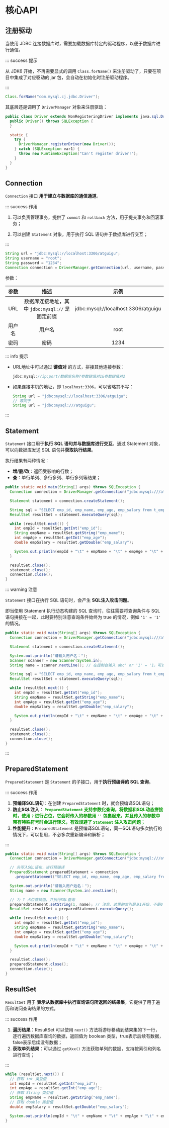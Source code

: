 # 核心API

## 注册驱动

当使用 JDBC 连接数据库时，需要加载数据库特定的驱动程序，以便于数据库进行通信。

::: success 提示

从 JDK6 开始，不再需要显式的调用 `Class.forName()` 来注册驱动了，只要在项目中集成了对应驱动的 jar 包，会自动在初始化时注册驱动程序。

:::

```java
Class.forName("com.mysql.cj.jdbc.Driver");
```

其底层还是调用了 `DriverManager` 对象来注册驱动：

```java {7}
public class Driver extends NonRegisteringDriver implements java.sql.Driver {
  public Driver() throws SQLException {
  }

  static {
    try {
      DriverManager.registerDriver(new Driver());
    } catch (SQLException var1) {
      throw new RuntimeException("Can't register driver!");
    }
  }
}
```



## Connection

`Connection` 接口 **用于建立与数据库的通信通道**。

::: success 作用

1. 可以负责管理事务，提供了 `commit` 和 `rollback` 方法，用于提交事务和回滚事务；

2. 可以创建 `Statement` 对象，用于执行 SQL 语句并于数据库进行交互；

:::

```java
String url = "jdbc:mysql://localhost:3306/atguigu";
String username = "root";
String password = "1234";
Connection connection = DriverManager.getConnection(url, username, password);
```

参数：

|  参数  |                      描述                       |                示例                 |
| :----: | :---------------------------------------------: | :---------------------------------: |
|  URL   | 数据库连接地址，其中 `jdbc:mysql://` 是固定前缀 | jdbc:mysql://localhost:3306/atguigu |
| 用户名 |                     用户名                      |                root                 |
|  密码  |                      密码                       |                1234                 |

::: info 提示

- URL地址中可以通过 **键值对** 的方式，拼接其他连接参数：

  ```java
  jdbc:mysql://ip:port/数据库名称?参数键值对1&参数键值对2
  ```

- 如果连接本机的地址，即 `localhost:3306`，可以省略其不写：

  ```java
  String url = "jdbc:mysql://localhost:3306/atguigu";
  // 等同于
  String url = "jdbc:mysql:///atguigu";
  ```

:::



## Statement

`Statement` 接口用于**执行 SQL 语句并与数据库进行交互**。通过 Statement 对象，可以向数据库发送 SQL 语句并**获取执行结果**。

执行结果有两种情况：

- **增/删/改**：返回受影响的行数；
- **查**：单行单列、多行多列、单行多列等结果；

```java {6,7}
public static void main(String[] args) throws SQLException {
  Connection connection = DriverManager.getConnection("jdbc:mysql:///atguigu", "root", "1234");

  Statement statement = connection.createStatement();

  String sql = "SELECT emp_id, emp_name, emp_age, emp_salary from t_emp WHERE emp_name = '康师傅'";
  ResultSet resultSet = statement.executeQuery(sql);

  while (resultSet.next()) {
    int empId = resultSet.getInt("emp_id");
    String empName = resultSet.getString("emp_name");
    int empAge = resultSet.getInt("emp_age");
    double empSalary = resultSet.getDouble("emp_salary");

    System.out.println(empId + "\t" + empName + "\t" + empAge + "\t" + empSalary);
  }

  resultSet.close();
  statement.close();
  connection.close();
}
```



::: warning 注意

`Statement` 接口在执行 SQL 语句时，会产生 **SQL注入攻击问题**。

即当使用 Statement 执行动态构建的 SQL 查询时，往往需要将查询条件与 SQL 语句拼接在一起，此时要特别注意查询条件始终为 true 的情况，例如 `'1' = '1'` 的情况。

```java {10}
public static void main(String[] args) throws SQLException {
  Connection connection = DriverManager.getConnection("jdbc:mysql:///atguigu", "root", "1234");

  Statement statement = connection.createStatement();

  System.out.println("请输入用户名：");
  Scanner scanner = new Scanner(System.in);
  String name = scanner.nextLine(); // 在控制台输入 abc' or '1' = '1，可以查询到所有的数据 // [!code error]

  String sql = "SELECT emp_id, emp_name, emp_age, emp_salary from t_emp WHERE emp_name = '" + name + "'";
  ResultSet resultSet = statement.executeQuery(sql);

  while (resultSet.next()) {
    int empId = resultSet.getInt("emp_id");
    String empName = resultSet.getString("emp_name");
    int empAge = resultSet.getInt("emp_age");
    double empSalary = resultSet.getDouble("emp_salary");

    System.out.println(empId + "\t" + empName + "\t" + empAge + "\t" + empSalary);
  }

  resultSet.close();
  statement.close();
  connection.close();
}
```

:::



## PreparedStatement

`PreparedStatement` 是 `Statement` 的子接口，用于**执行预编译的 SQL 查询**。

::: success 作用

1. **预编译SQL语句**：在创建 `PreparedStatement` 时，就会预编译SQL语句；
2. **防止SQL注入**：<span style="color:#009900; font-weight:bold;"> `PreparedStatement` 支持参数化查询，将数据和SQL动态拼接时，使用 **`?`** 进行占位，它会将传入的参数用 `''` 包裹起来，并且传入的参数中带有特殊符号时会进行转义，有效规避了 `Statement` 注入攻击问题；</span>
3. **性能提升**：`PreparedStatement` 是预编译SQL语句，同一SQL语句多次执行的情况下，可以复用，不必多次重新编译和解析；

:::

```java {5,6,12}
public static void main(String[] args) throws SQLException {
  Connection connection = DriverManager.getConnection("jdbc:mysql:///atguigu", "root", "1234");

  // 先写入SQL语句，进行预编译
  PreparedStatement preparedStatement = connection
    .prepareStatement("SELECT emp_id, emp_name, emp_age, emp_salary from t_emp WHERE emp_name = ?");

  System.out.println("请输入用户姓名：");
  String name = new Scanner(System.in).nextLine();

  // 为 ? 占位符赋值，并执行SQL查询
  preparedStatement.setString(1, name); // 注意，这里的索引是从1开始，不是0
  ResultSet resultSet = preparedStatement.executeQuery();

  while (resultSet.next()) {
    int empId = resultSet.getInt("emp_id");
    String empName = resultSet.getString("emp_name");
    int empAge = resultSet.getInt("emp_age");
    double empSalary = resultSet.getDouble("emp_salary");

    System.out.println(empId + "\t" + empName + "\t" + empAge + "\t" + empSalary);
  }

  resultSet.close();
  preparedStatement.close();
  connection.close();
}
```



## ResultSet

`ResultSet` 用于 **表示从数据库中执行查询语句所返回的结果集**，它提供了用于遍历和访问查询结果的方式。

::: success 作用

1. **遍历结果**：ResultSet 可以使用 `next()` 方法将游标移动到结果集的下一行，逐行遍历数据库查询的数据，返回值为 boolean 类型，true表示后续有数据，false表示后续没有数据；
2. **获取单列结果**：可以通过 `getXxx()` 方法获取单列的数据，支持按索引和列名进行查询； 

:::

```java
while (resultSet.next()) {
  // 获取 int 类型值
  int empId = resultSet.getInt("emp_id");
  int empAge = resultSet.getInt("emp_age");
  // 获取 String 类型值
  String empName = resultSet.getString("emp_name");
  // 获取 double 类型值
  double empSalary = resultSet.getDouble("emp_salary");

  System.out.println(empId + "\t" + empName + "\t" + empAge + "\t" + empSalary);
}
```
